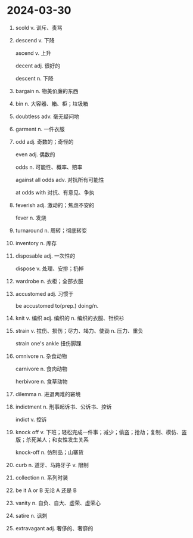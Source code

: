 # 2024-03-30

1. scold v. 训斥、责骂

2. descend v. 下降

   ascend v. 上升

   decent adj. 很好的

   descent n. 下降

3. bargain n. 物美价廉的东西

4. bin n. 大容器、箱、柜；垃圾箱

5. doubtless adv. 毫无疑问地

6. garment n. 一件衣服

7. odd adj. 奇数的；奇怪的

   even adj. 偶数的

   odds n. 可能性、概率、赔率

   against all odds adv. 对抗所有可能性

   at odds with 对抗、有意见、争执

8. feverish adj. 激动的；焦虑不安的

   fever n. 发烧

9. turnaround n. 周转；彻底转变

10. inventory n. 库存

11. disposable adj. 一次性的

    dispose v. 处理、安排；扔掉

12. wardrobe n. 衣柜；全部衣服

13. accustomed adj. 习惯于

    be accustomed to(prep.) doing/n.

14. knit v. 编织 adj. 编织的 n. 编织的衣服、针织衫

15. strain v. 拉伤、损伤；尽力、竭力、使劲 n. 压力、重负

    strain one's ankle 扭伤脚踝

16. omnivore n. 杂食动物

    carnivore n. 食肉动物

    herbivore n. 食草动物

17. dilemma n. 进退两难的窘境

18. indictment n. 刑事起诉书、公诉书、控诉

    indict v. 控诉

19. knock off v. 下班；轻松完成一件事；减少；偷盗；抢劫；复制、模仿、盗版；杀死某人；和女性发生关系

    knock-off n. 仿制品；山寨货

20. curb n. 道牙、马路牙子 v. 限制

21. collection n. 系列时装

22. be it A or B 无论 A 还是 B

23. vanity n. 自负、自大、虚荣、虚荣心

24. satire n. 讽刺

25. extravagant adj. 奢侈的、奢靡的
